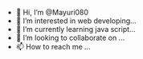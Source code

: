 - 👋 Hi, I’m @Mayuri080
- 👀 I’m interested in web developing...
- 🌱 I’m currently learning java script...
- 💞️ I’m looking to collaborate on ...
- 📫 How to reach me ...

<!---
Mayuri080/Mayuri080 is a ✨ special ✨ repository because its `README.md` (this file) appears on your GitHub profile.
You can click the Preview link to take a look at your changes.
--->
